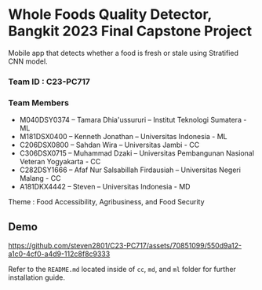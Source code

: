 # Whole Foods Quality Detector, Bangkit 2023 Final Capstone Project

Mobile app that detects whether a food is fresh or stale using Stratified CNN model.

### Team ID : C23-PC717

### Team Members

- M040DSY0374 – Tamara Dhia'ussururi – Institut Teknologi Sumatera - ML
- M181DSX0400 – Kenneth Jonathan – Universitas Indonesia - ML
- C206DSX0800 – Sahdan Wira – Universitas Jambi - CC
- C306DSX0715 – Muhammad Dzaki – Universitas Pembangunan Nasional Veteran Yogyakarta - CC
- C282DSY1666 – Afaf Nur Salsabillah Firdausiah – Universitas Negeri Malang - CC
- A181DKX4442 – Steven – Universitas Indonesia - MD

Theme : Food Accessibility, Agribusiness, and Food Security

## Demo

https://github.com/steven2801/C23-PC717/assets/70851099/550d9a12-a1c0-4cf0-a4d9-112c8f8c9333

Refer to the `README.md` located inside of `cc`, `md`, and `ml` folder for further installation guide.
